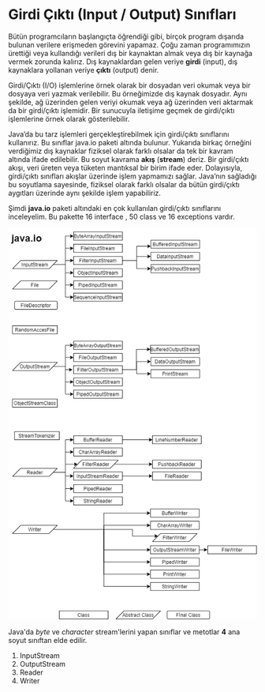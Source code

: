 # Girdi Çıktı (Input / Output) Sınıfları

Bütün programcıların başlangıçta öğrendiği gibi, birçok program dışarıda bulunan verilere erişmeden görevini yapamaz. Çoğu zaman programımızın ürettiği veya kullandığı verileri dış bir kaynaktan almak veya dış bir kaynağa vermek zorunda kalırız. Dış kaynaklardan gelen veriye **girdi** (input), dış kaynaklara yollanan veriye **çıktı** (output) denir.

Girdi/Çıktı (I/O) işlemlerine örnek olarak bir dosyadan veri okumak veya bir dosyaya veri yazmak verilebilir. Bu örneğimizde dış kaynak dosyadır. Aynı şekilde, ağ üzerinden gelen veriyi okumak veya ağ üzerinden veri aktarmak da bir girdi/çıktı işlemidir. Bir sunucuyla iletişime geçmek de girdi/çıktı işlemlerine örnek olarak gösterilebilir.

Java’da bu tarz işlemleri gerçekleştirebilmek için girdi/çıktı sınıflarını kullanırız. Bu sınıflar java.io paketi altında bulunur. Yukarıda birkaç örneğini verdiğimiz dış kaynaklar fiziksel olarak farklı olsalar da tek bir kavram altında ifade edilebilir. Bu soyut kavrama **akış** (**stream**) deriz. Bir girdi/çıktı akışı, veri üreten veya tüketen mantıksal bir birim ifade eder. Dolayısıyla, girdi/çıktı sınıfları akışlar üzerinde işlem yapmamızı sağlar. Java’nın sağladığı bu soyutlama sayesinde, fiziksel olarak farklı olsalar da bütün girdi/çıktı aygıtları üzerinde aynı şekilde işlem yapabiliriz.

Şimdi **java.io** paketi altındaki en çok kullanılan girdi/çıktı sınıflarını inceleyelim. Bu pakette 16 interface , 50 class ve 16 exceptions vardır.

![javaio](figures/javaio.png)



Java'da *byte* ve *character* stream'lerini yapan sınıflar ve metotlar **4** ana soyut sınıftan elde edilir.

1. InputStream
2. OutputStream
3. Reader
4. Writer


